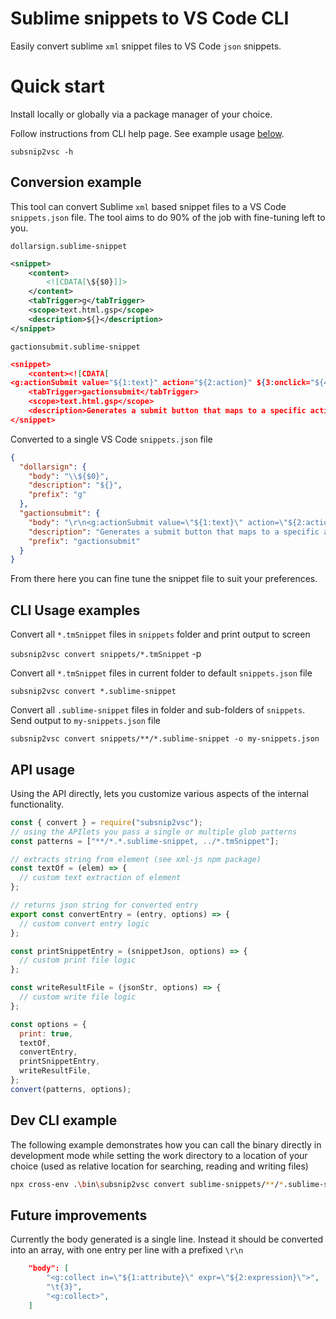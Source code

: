 # Sublime snippets to VS Code CLI

Easily convert sublime `xml` snippet files to VS Code `json` snippets.

# Quick start

Install locally or globally via a package manager of your choice.

Follow instructions from CLI help page. See example usage [below](#cli-usage-examples).

`subsnip2vsc -h`

## Conversion example

This tool can convert Sublime `xml` based snippet files to a VS Code `snippets.json` file. The tool aims to do 90% of the job with fine-tuning left to you.

`dollarsign.sublime-snippet`

```xml
<snippet>
	<content>
		<![CDATA[\${$0}]]>
	</content>
	<tabTrigger>g</tabTrigger>
	<scope>text.html.gsp</scope>
	<description>${}</description>
</snippet>
```

`gactionsubmit.sublime-snippet`

```json
<snippet>
	<content><![CDATA[
<g:actionSubmit value="${1:text}" action="${2:action}" ${3:onclick="${4:jsCode}"} />]]></content>
	<tabTrigger>gactionsubmit</tabTrigger>
	<scope>text.html.gsp</scope>
	<description>Generates a submit button that maps to a specific action</description>
</snippet>

```

Converted to a single VS Code `snippets.json` file

```json
{
  "dollarsign": {
    "body": "\\${$0}",
    "description": "${}",
    "prefix": "g"
  },
  "gactionsubmit": {
    "body": "\r\n<g:actionSubmit value=\"${1:text}\" action=\"${2:action}\" ${3:onclick=\"${4:jsCode}\"} >",
    "description": "Generates a submit button that maps to a specific action",
    "prefix": "gactionsubmit"
  }
}
```

From there here you can fine tune the snippet file to suit your preferences.

## CLI Usage examples

Convert all `*.tmSnippet` files in `snippets` folder and print output to screen

`subsnip2vsc convert snippets/*.tmSnippet` -p

Convert all `*.tmSnippet` files in current folder to default `snippets.json` file

`subsnip2vsc convert *.sublime-snippet`

Convert all `.sublime-snippet` files in folder and sub-folders of `snippets`.
Send output to `my-snippets.json` file

`subsnip2vsc convert snippets/**/*.sublime-snippet -o my-snippets.json`

## API usage

Using the API directly, lets you customize various aspects of the internal functionality.

```js
const { convert } = require("subsnip2vsc");
// using the APIlets you pass a single or multiple glob patterns
const patterns = ["**/*.*.sublime-snippet, ../*.tmSnippet"];

// extracts string from element (see xml-js npm package)
const textOf = (elem) => {
  // custom text extraction of element
};

// returns json string for converted entry
export const convertEntry = (entry, options) => {
  // custom convert entry logic
};

const printSnippetEntry = (snippetJson, options) => {
  // custom print file logic
};

const writeResultFile = (jsonStr, options) => {
  // custom write file logic
};

const options = {
  print: true,
  textOf,
  convertEntry,
  printSnippetEntry,
  writeResultFile,
};
convert(patterns, options);
```

## Dev CLI example

The following example demonstrates how you can call the binary directly in development mode while setting the work directory to a location of your choice (used as relative location for searching, reading and writing files)

```bash
npx cross-env .\bin\subsnip2vsc convert sublime-snippets/**/*.sublime-snippet -d C:/Users/xxxx/source/repos/vsc-extensions
```

## Future improvements

Currently the body generated is a single line. Instead it should be converted into an array, with one entry per line with a prefixed `\r\n`

```json
    "body": [
        "<g:collect in=\"${1:attribute}\" expr=\"${2:expression}\">",
        "\t{3}",
        "<g:collect>",
    ]
```
